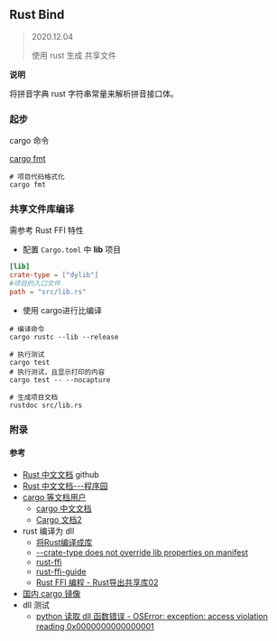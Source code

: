 ## Rust Bind

> 2020.12.04
>
> 使用 rust 生成 共享文件



**说明**

将拼音字典 rust 字符串常量来解析拼音接口体。



### 起步



cargo 命令

[cargo fmt](https://github.com/rust-lang/rustfmt)

```shell
# 项目代码格式化
cargo fmt
```



### 共享文件库编译

需参考 Rust FFI 特性

- 配置 `Cargo.toml` 中 **lib** 项目

```toml
[lib]
crate-type = ["dylib"]
#项目的入口文件
path = "src/lib.rs"
```



- 使用 cargo进行比编译

```shell
# 编译命令
cargo rustc --lib --release

# 执行测试
cargo test
# 执行测试，且显示打印的内容
cargo test -- --nocapture

# 生成项目文档
rustdoc src/lib.rs
```



### 附录

#### 参考

- [Rust 中文文档](https://github.com/KaiserY/trpl-zh-cn)  github
- [Rust 中文文档---程序园](http://www.voidcn.com/course/project/rkllub)
- [cargo 等文档用户](https://github.com/zzy)
  - [cargo 中文文档](https://cargo.budshome.com/)
  - [Cargo 文档2](https://github.com/chinanf-boy/cargo-book-zh)
- rust 编译为 dll
  - [将Rust编译成库](http://www.voidcn.com/article/p-aezmifri-bnw.html)
  - [--crate-type does not override lib properties on manifest](https://github.com/rust-lang/cargo/issues/6160)
  - [rust-ffi](https://doc.rust-lang.org/book/ffi.html)
  - [rust-ffi-guide](https://michael-f-bryan.github.io/rust-ffi-guide/)
  - [Rust FFI 编程 - Rust导出共享库02](https://blog.csdn.net/u012067469/article/details/107551919)
- [国内 cargo 镜像](https://blog.csdn.net/setlilei/article/details/106204105)
- dll 测试
  - [python 读取 dll 函数错误 - OSError: exception: access violation reading 0x0000000000000001](https://blog.csdn.net/jacke121/article/details/79837632)

